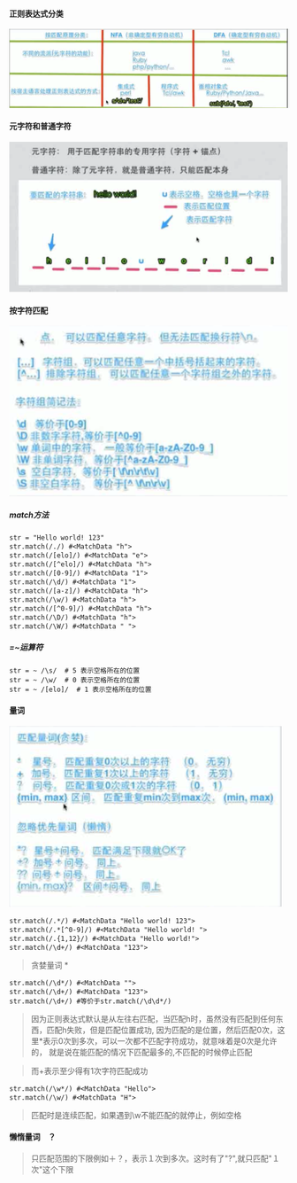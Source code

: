 #### 正则表达式分类


![](p2.png)

#### 元字符和普通字符


![](p3.png)

#### 按字符匹配

![](p4.png)

##### match方法

	str = "Hello world! 123"
	str.match(/./) #<MatchData "h">
	str.match(/[elo]/) #<MatchData "e">
	str.match(/[^elo]/) #<MatchData "h">
	str.match(/[0-9]/) #<MatchData "1">
	str.match(/\d/) #<MatchData "1">
	str.match(/[a-z]/) #<MatchData "h">
	str.match(/\w/) #<MatchData "h">
	str.match(/[^0-9]/) #<MatchData "h">
	str.match(/\D/) #<MatchData "h">
	str.match(/\W/) #<MatchData " ">
	
	
##### =~运算符

	str = ~ /\s/  # 5 表示空格所在的位置
	str = ~ /\w/  # 0 表示空格所在的位置
	str = ~ /[elo]/  # 1 表示空格所在的位置


#### 量词

![](p1.png)

	
	str.match(/.*/) #<MatchData "Hello world! 123">
	str.match(/.*[^0-9]/) #<MatchData "Hello world! ">
	str.match(/.{1,12}/) #<MatchData "Hello world!">
	str.match(/\d+/) #<MatchData "123">

> 贪婪量词 *
	
	str.match(/\d*/) #<MatchData "">
	str.match(/\d+/) #<MatchData "123">
	str.match(/\d+/) #等价于str.match(/\d\d*/)

> 因为正则表达式默认是从左往右匹配，当匹配h时，虽然没有匹配到任何东西，匹配h失败，但是匹配位置成功,
> 因为匹配的是位置，然后匹配0次，这里*表示0次到多次，可以一次都不匹配字符成功，就意味着是0次是允许的，
> 就是说在能匹配的情况下匹配最多的,不匹配的时候停止匹配

> 而+表示至少得有1次字符匹配成功


	str.match(/\w*/) #<MatchData "Hello">
	str.match(/\w/) #<MatchData "H">

>匹配时是连续匹配，如果遇到\w不能匹配的就停止，例如空格


#### 懒惰量词　？

> 只匹配范围的下限例如＋？，表示１次到多次。这时有了"?",就只匹配"１次"这个下限 
